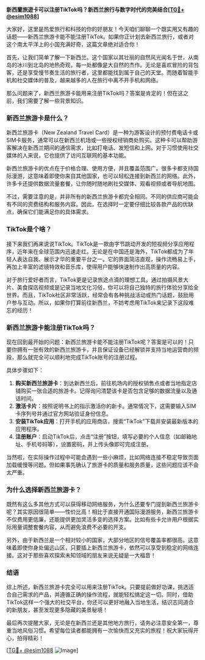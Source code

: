 **新西蘭旅遊卡可以注册TikTok吗？新西兰旅行与数字时代的完美结合[[TG💪+ @esim1088](https://t.me/s/esim1088)]**

大家好，这里是热爱旅行和科技的你的好朋友！今天咱们聊聊一个既实用又有趣的话题——新西兰旅游卡能不能注册TikTok。如果你正计划去新西兰旅行，或者对这个南太平洋上的小国充满好奇，这篇文章绝对适合你！

首先，让我们简单了解一下新西兰。这个国家以其壮丽的自然风光闻名于世，从南岛的冰川到北岛的地热奇观，每一处都像是大自然的杰作。无论是喜欢冒险的背包客，还是享受慢节奏生活的旅行者，这里都能找到属于自己的天堂。而随着智能手机和社交媒体的普及，越来越多的人在旅行中离不开手机和网络。

那么问题来了，新西兰旅游卡能用来注册TikTok吗？答案是肯定的！但在这之前，我们需要了解一些背景知识。

### 新西兰旅游卡是什么？

新西兰旅游卡（New Zealand Travel Card）是一种为游客设计的预付费电话卡或SIM卡服务，通常可以在新西兰机场或一些授权经销商处购买。这种卡可以帮助游客解决在新西兰期间的通信需求，比如打电话、发短信和上网。对于习惯使用社交媒体的人来说，它也提供了访问互联网的基本功能。

新西兰旅游卡的优点在于价格合理、使用方便，并且覆盖范围广。很多卡都支持国际漫游，这意味着即使你来自其他国家，也可以轻松连接到新西兰的网络。此外，许多卡还提供数据流量套餐，让你随时随地刷社交媒体、观看视频或者导航地图。

不过，需要注意的是，并非所有的新西兰旅游卡都完全相同。不同的供应商可能会有不同的资费结构和服务内容。因此，在选择时一定要仔细比较各款产品的优缺点，确保它们能满足你的具体需求。

### TikTok是个啥？

接下来我们再来说说TikTok。TikTok是一款由字节跳动开发的短视频分享应用程序，近年来在全球范围内迅速走红。无论是在中国还是海外，TikTok都成为了年轻人表达自我、展示才华的重要平台之一。它的界面简洁直观，操作流畅易上手，再加上丰富的滤镜特效和音乐库，使得用户能够快速制作出高质量的内容。

对于旅行爱好者而言，TikTok更是记录旅途点滴的理想工具。通过拍摄风景大片、美食探店视频或是记录当地文化习俗，你可以将自己独特的旅行体验分享给全世界。而且，TikTok社区非常活跃，经常会有各种挑战活动或热门话题，鼓励用户参与互动。所以，如果你打算前往新西兰，不妨考虑用TikTok来记录下这段难忘的经历！

### 新西兰旅游卡能注册TikTok吗？

现在回到最开始的问题：新西兰旅游卡能不能注册TikTok呢？答案是可以的！只要你拥有一张有效的新西兰旅游卡，并且保证设备已经解锁并支持当地运营商的频段，那么就完全可以顺利地完成TikTok账号的注册过程。

具体步骤如下：

1. **购买新西兰旅游卡**：到达新西兰后，前往机场内的授权销售点或者当地指定店铺购买一张合适的旅游卡。记得询问清楚该卡是否包含足够的数据流量以及通话时间。
2. **激活卡片**：按照说明书上的指示激活你的新卡。通常情况下，这需要输入SIM卡序列号并通过官方网站验证身份信息。
3. **安装TikTok应用**：打开手机的应用商店，搜索“TikTok”下载并安装最新版本的应用程序。
4. **注册账户**：启动TikTok后，点击“注册”按钮，填写必要的个人信息（如邮箱地址、手机号码等），设置密码，并上传头像即可完成注册。

当然啦，在实际操作过程中可能会遇到一些小麻烦，比如网络连接不稳定导致页面加载缓慢等问题。但如果事先确认了旅游卡的质量和服务质量，这些问题应该不会太严重。

### 为什么选择新西兰旅游卡？

既然有这么多其他方式可以获得移动网络服务，为什么还要专门提到新西兰旅游卡呢？其实原因很简单——性价比高！相比于直接开通国际漫游服务，新西兰旅游卡不仅费用更低廉，还能提供更加灵活多变的选择方案。比如有些卡允许用户根据实际用量调整套餐内容，从而避免浪费不必要的开支。

另外，由于新西兰是一个相对较小的国家，大部分地区的信号覆盖率都很高。这意味着即使你身处偏远山区，只要插上新西兰旅游卡，依然可以享受到稳定的网络连接。这对于那些喜欢探索未知领域的朋友来说无疑是一大福音！

### 结语

综上所述，新西兰旅游卡完全可以用来注册TikTok。只要提前做好功课，挑选适合自己需求的产品，并遵循正确的操作流程，就能轻松搞定这一切。同时，借助TikTok这样一个强大的社交平台，你还可以更好地融入当地生活，结识志同道合的新朋友，甚至发现更多隐藏的美景秘境！

最后再次提醒大家，无论是在新西兰还是其他地方旅行，请务必注意安全第一，尊重当地风俗习惯。希望每位读者都能拥有一次愉快而又充实的旅程！祝大家玩得开心，拍得精彩！

[[TG💪+ @esim1088](https://t.me/s/esim1088) ![Image](https://i.postimg.cc/4NQfJmqS/Snipaste-2025-05-13-00-14-12.png)]